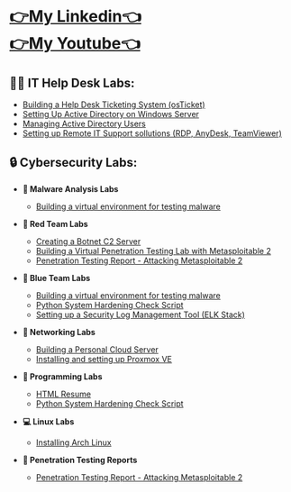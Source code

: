 <h1><a href="https://www.linkedin.com/in/malachi-rewane/">👉My Linkedin👈</a> <br/><a href="https://www.youtube.com/@MalachiRewane">👉My Youtube👈</a> </h1>

<h2>👷‍♂️ IT Help Desk Labs:</h2>

 - [Building a Help Desk Ticketing System (osTicket)](https://github.com/MalachiSec/Malachisec)
 - [Setting Up Active Directory on Windows Server](https://github.com/MalachiSec/Malachisec)
 - [Managing Active Directory Users](https://github.com/MalachiSec/Malachisec)
 - [Setting up Remote IT Support sollutions (RDP, AnyDesk, TeamViewer)](https://github.com/MalachiSec/Malachisec)

<h2>🔒 Cybersecurity Labs:</h2>

- <b>🩻 Malware Analysis Labs</b>
  - [Building a virtual environment for testing malware](https://github.com/MalachiSec/Malware_Analysis_VE_Lab)

- <b>🔴 Red Team Labs</b>
  - [Creating a Botnet C2 Server](https://github.com/MalachiSec/Malachisec)
  - [Building a Virtual Penetration Testing Lab with Metasploitable 2](https://github.com/MalachiSec/Malachisec)
  - [Penetration Testing Report - Attacking Metasploitable 2](https://github.com/MalachiSec/Malachisec)

- <b>🔵 Blue Team Labs</b>
  - [Building a virtual environment for testing malware](https://github.com/MalachiSec/Malachisec)
  - [Python System Hardening Check Script](https://github.com/MalachiSec/Win_Hardening_Script_Py)
  - [Setting up a Security Log Management Tool (ELK Stack)](https://github.com/MalachiSec/Malachisec)

 - <b>🛜 Networking Labs</b>
   - [Building a Personal Cloud Server](https://github.com/MalachiSec/Malachisec)
   - [Installing and setting up Proxmox VE](https://github.com/MalachiSec/Malachisec)

- <b>🔧 Programming Labs</b>
  - [HTML Resume](https://github.com/MalachiSec/Malachisec)
  - [Python System Hardening Check Script](https://github.com/MalachiSec/Win_Hardening_Script_Py)
 
 - <b>💻 Linux Labs</b>
   - [Installing Arch Linux](https://github.com/MalachiSec/Malachisec)

 - <b>📄 Penetration Testing Reports</b>
   - [Penetration Testing Report - Attacking Metasploitable 2](https://github.com/MalachiSec/Malachisec)
